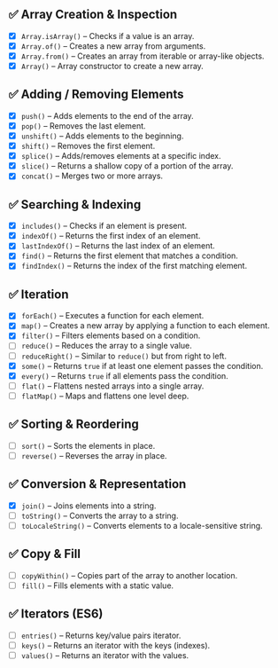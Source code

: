 ## ✅ Array Creation & Inspection

- [x] `Array.isArray()` – Checks if a value is an array.
- [x] `Array.of()` – Creates a new array from arguments.
- [x] `Array.from()` – Creates an array from iterable or array-like objects.
- [x] `Array()` – Array constructor to create a new array.

## ✅ Adding / Removing Elements

- [x] `push()` – Adds elements to the end of the array.
- [x] `pop()` – Removes the last element.
- [x] `unshift()` – Adds elements to the beginning.
- [x] `shift()` – Removes the first element.
- [x] `splice()` – Adds/removes elements at a specific index.
- [x] `slice()` – Returns a shallow copy of a portion of the array.
- [x] `concat()` – Merges two or more arrays.

## ✅ Searching & Indexing

- [x] `includes()` – Checks if an element is present.
- [x] `indexOf()` – Returns the first index of an element.
- [x] `lastIndexOf()` – Returns the last index of an element.
- [x] `find()` – Returns the first element that matches a condition.
- [x] `findIndex()` – Returns the index of the first matching element.

## ✅ Iteration

- [x] `forEach()` – Executes a function for each element.
- [x] `map()` – Creates a new array by applying a function to each element.
- [x] `filter()` – Filters elements based on a condition.
- [ ] `reduce()` – Reduces the array to a single value.
- [ ] `reduceRight()` – Similar to `reduce()` but from right to left.
- [x] `some()` – Returns `true` if at least one element passes the condition.
- [x] `every()` – Returns `true` if all elements pass the condition.
- [ ] `flat()` – Flattens nested arrays into a single array.
- [ ] `flatMap()` – Maps and flattens one level deep.

## ✅ Sorting & Reordering

- [ ] `sort()` – Sorts the elements in place.
- [ ] `reverse()` – Reverses the array in place.

## ✅ Conversion & Representation

- [x] `join()` – Joins elements into a string.
- [ ] `toString()` – Converts the array to a string.
- [ ] `toLocaleString()` – Converts elements to a locale-sensitive string.

## ✅ Copy & Fill

- [ ] `copyWithin()` – Copies part of the array to another location.
- [ ] `fill()` – Fills elements with a static value.

## ✅ Iterators (ES6)

- [ ] `entries()` – Returns key/value pairs iterator.
- [ ] `keys()` – Returns an iterator with the keys (indexes).
- [ ] `values()` – Returns an iterator with the values.
